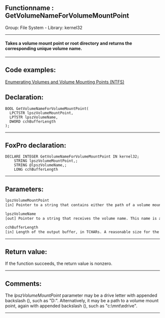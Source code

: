 <link rel="stylesheet" type="text/css" href="../../css/win32api.css">  
<link rel="stylesheet" href="https://cdnjs.cloudflare.com/ajax/libs/font-awesome/4.7.0/css/font-awesome.min.css">

## Functionname : GetVolumeNameForVolumeMountPoint
Group: File System - Library: kernel32    
***  


#### Takes a volume mount point or root directory and returns the corresponding unique volume name.
***  


## Code examples:
[Enumerating Volumes and Volume Mounting Points (NTFS)](../../samples/sample_087.md)  

## Declaration:
```foxpro  
BOOL GetVolumeNameForVolumeMountPoint(
  LPCTSTR lpszVolumeMountPoint,
  LPTSTR lpszVolumeName,
  DWORD cchBufferLength
);  
```  
***  


## FoxPro declaration:
```foxpro  
DECLARE INTEGER GetVolumeNameForVolumeMountPoint IN kernel32;
	STRING lpszVolumeMountPoint,;
	STRING @lpszVolumeName,;
	LONG cchBufferLength  
```  
***  


## Parameters:
```txt  
lpszVolumeMountPoint
[in] Pointer to a string that contains either the path of a volume mount point with a trailing backslash (\) or a drive letter indicating a root directory in the form "D:\".

lpszVolumeName
[out] Pointer to a string that receives the volume name. This name is a unique volume name of the form "\\?\Volume{GUID}\" where GUID is the GUID that identifies the volume.

cchBufferLength
[in] Length of the output buffer, in TCHARs. A reasonable size for the buffer to accommodate the largest possible volume name is 50 characters.  
```  
***  


## Return value:
If the function succeeds, the return value is nonzero.  
***  


## Comments:
The <Em>lpszVolumeMountPoint</Em> parameter may be a drive letter with appended backslash (\), such as "D:\". Alternatively, it may be a path to a volume mount point, again with appended backslash (\), such as "c:\mnt\edrive\".  
  
***  

